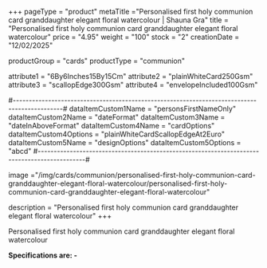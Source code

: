 +++
pageType = "product"
metaTitle ="Personalised first holy communion card granddaughter elegant floral watercolour | Shauna Gra"
title = "Personalised first holy communion card granddaughter elegant floral watercolour"
price = "4.95"
weight = "100"
stock = "2"
creationDate = "12/02/2025"

productGroup = "cards"
productType = "communion"

 
attribute1 = "6By6Inches15By15Cm" 
attribute2 = "plainWhiteCard250Gsm" 
attribute3 = "scallopEdge300Gsm" 
attribute4 = "envelopeIncluded100Gsm"

#---------------------------------------------------------------------------------------------#
dataItemCustom1Name = "personsFirstNameOnly"
dataItemCustom2Name = "dateFormat"
dataItemCustom3Name = "dateInAboveFormat"
dataItemCustom4Name = "cardOptions"
dataItemCustom4Options = "plainWhiteCardScallopEdgeAt2Euro"
dataItemCustom5Name = "designOptions"
dataItemCustom5Options = "abcd"
#---------------------------------------------------------------------------------------------#
 
 
image ="/img/cards/communion/personalised-first-holy-communion-card-granddaughter-elegant-floral-watercolour/personalised-first-holy-communion-card-granddaughter-elegant-floral-watercolour"
 
description = "Personalised first holy communion card granddaughter elegant floral watercolour"
+++

Personalised first holy communion card granddaughter elegant floral watercolour

**Specifications are: -**
